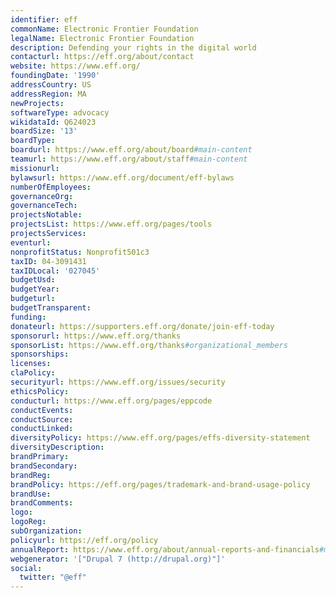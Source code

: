 ```yaml
---
identifier: eff
commonName: Electronic Frontier Foundation
legalName: Electronic Frontier Foundation
description: Defending your rights in the digital world
contacturl: https://eff.org/about/contact
website: https://www.eff.org/
foundingDate: '1990'
addressCountry: US
addressRegion: MA
newProjects:
softwareType: advocacy
wikidataId: Q624023
boardSize: '13'
boardType:
boardurl: https://www.eff.org/about/board#main-content
teamurl: https://www.eff.org/about/staff#main-content
missionurl:
bylawsurl: https://www.eff.org/document/eff-bylaws
numberOfEmployees:
governanceOrg:
governanceTech:
projectsNotable:
projectsList: https://www.eff.org/pages/tools
projectsServices:
eventurl:
nonprofitStatus: Nonprofit501c3
taxID: 04-3091431
taxIDLocal: '027045'
budgetUsd:
budgetYear:
budgeturl:
budgetTransparent:
funding:
donateurl: https://supporters.eff.org/donate/join-eff-today
sponsorurl: https://www.eff.org/thanks
sponsorList: https://www.eff.org/thanks#organizational_members
sponsorships:
licenses:
claPolicy:
securityurl: https://www.eff.org/issues/security
ethicsPolicy:
conducturl: https://www.eff.org/pages/eppcode
conductEvents:
conductSource:
conductLinked:
diversityPolicy: https://www.eff.org/pages/effs-diversity-statement
diversityDescription:
brandPrimary:
brandSecondary:
brandReg:
brandPolicy: https://eff.org/pages/trademark-and-brand-usage-policy
brandUse:
brandComments:
logo:
logoReg:
subOrganization:
policyurl: https://eff.org/policy
annualReport: https://www.eff.org/about/annual-reports-and-financials#main-content
webgenerator: '["Drupal 7 (http://drupal.org)"]'
social:
  twitter: "@eff"
---
```


